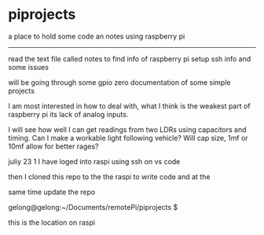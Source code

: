# piprojects
a place to hold some code an notes using raspberry pi 

---

read the text file called notes to find info of raspberry pi setup ssh info and some issues

will be going through some gpio zero documentation of some simple projects 

I am most interested in how to deal with, what I think is the weakest part of raspberry pi its lack of analog inputs.

I will see how well I can get readings from two LDRs using capacitors and timing.  Can I make a workable light following vehicle?  Will cap size, 1mf or 10mf allow for better rages?


juliy 23 1
I have loged into raspi using ssh on vs code

then I cloned this repo to the the raspi to write code and at the

same time update the repo

gelong@gelong:~/Documents/remotePi/piprojects $ 

this is the location on raspi
